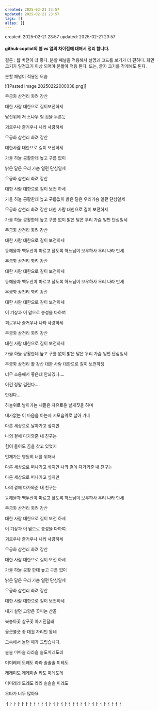 ```yaml
---
created: 2025-02-21 23:57
updated: 2025-02-21 23:57
tags: []
alias: []
---
```


created: 2025-02-21 23:57
updated: 2025-02-21 23:57

#### github copilot의 웹 vs 앱의 차이점에 대해서 정리 합니다.

결론 : 웹 버전이 더 좋다. 분할 패널을 적용해서 설명과 코드를 보기가 더 편하다.
화면 크기가 일정크기 이상 되어야 분할이 적용 된다.
또는, 글자 크기를 작게해도 된다.


분할 패널이 적용된 모습

![[Pasted image 20250222000038.png]]


무궁화 삼천리 화려 강산

대한 사람 대한으로 길이보전하세

남산위에 저 소나무 철 갑을 두른듯

괴로우나 즐거우나 나라 사랑하세

무궁화 삼천리 화려 강산

대한사람 대한으로 길이 보전하세


가을 하늘 공활한데 높고 구름 없이

밝은 달은 우리 가슴 일편 단심일세

무궁화 삼천리 화려 강산 

대한 사람 대한으로 길이 보전 하세

가을 하늘 공활한데 높고 구름없이 밝은 달은 우리가슴 일편 단심일세

무궁화 삼천리 화려 강산 
대한 사람 대한으로 길이 보전하세

가을 하늘 공활한데 높고 구름 없이 밝은 달은 우리 가슴 일편 단심일세

무궁화 삼천리 화려 강산

대한 사람 대한으로 길이 보전하세

동해물과 백두산이 마르고 닳도록 하느님이 보우하사 우리 나라 만세

무궁화 삼천리 화려 강산 

대한 사람 대한으로 길이 보전하세




동해물과 백두산이 마르고 닳도록 하느님이 보우하사 우리 나라 만세

무궁화 삼천리 화려 강산

대한 사람 대한으로 길이 보전하세

이 기상과 이 맘으로 충성을 다하여

괴로우나 즐거우나 나라 사랑하세

무궁화 삼천리 화려 강산

대한 사람 대한으로 길이 보전하세

가을 하늘 공활한데 높고 구름 없이 밝은 달은 우리 가슴 일편 단심일세

무궁화 삼천리 활 강산 대한 사람 대한으로 길이 보전하셍


너무 조용해서 좋은데 안되겠다....

이건 정말 걸린다....

안된다....

하늘위로 날아가는 새들은 자유로운 날개짓을 하며

내가없는 이 마음을 아는지 저모습위로 날아 가네

다른 세상으로 날아가고 싶지만

나의 곁에 다가와준 내 친구는

힘이 들어도 꿈을 찾고 있었지

언제가는 영원히 너를 위해서

다른 세상으로 떠나가고 싶지만 나의 곁에 다가와준 내 친구는


다른 세상으로 떠나가고 싶지만

나의 곁에 다가와준 내 친구는 

동해물과 백두산이 마르고 닳도록 하느님이 보우하사 우리 나라 만세


무궁화 삼천리 화려 강산 

대한 사람 대한으로 길이 보전 하세

이 기상과 이 맘으로 충성을 다하여.

괴로우나 즐거우나 나라 사랑하세

무궁화 삼천리 화려 강산

대한 사람 대한으로 길이 보전 하세

가을 하늘 공활 한데 높고 구름 없이

밝은 달은 우리 가슴 일편 단심일세

무궁화 삼천리 화려 강산

대한 사람 대한으로 길이 보전하세

내가 살던 고향은 꽃피는 산골

복숭아꽃 살구꽃 아기진달래

울긋불긋 꽃 대궐 자리인 동네

그속에서 놀던 때가 그립습니다.

솔솔 미파솔 라라솔 솔도미레도레

미미레레 도레도 라라 솔솔솔 미레도.

레레미도 레레미솔 라도 미레도레

미미레레 도레도 라라 솔솔솔 미레도


오타가 너무 많아요




ㅓㅏㅏㅏㅏㅏㅏㅏㅏㅏㅓㅏㅓㅏㅓㅏㅓㅏㅓㅏㅓㅏㅓㅏㅓㅏㅓㅏㅓㅏ



